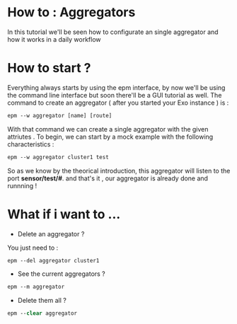 # How to : Aggregators

In this tutorial we'll be seen how to configurate an single aggregator and how it works
in a daily workflow 

# How to start ? 

Everything always starts by using the epm interface, by now we'll be using the command line
interface but soon there'll be a GUI tutorial as well. 
The command to create an aggregator ( after you started your Exo instance ) is :

```ps
epm --w aggregator [name] [route]
```

With that command we can create a single aggregator with the given attriutes .
To begin, we can start by a mock example with the following characteristics :

```ps
epm --w aggregator cluster1 test
```

So as we know by the theorical introduction, this aggregator will listen to the port **sensor/test/#**.
and that's it , our aggregator is already done and runnning ! 

# What if i want to ...

* Delete an aggregator ? 

You just need to :

```ps
epm --del aggregator cluster1 
```

* See the current aggregators ? 

```ps
epm --m aggregator 
```

* Delete them all ? 

```ps
epm --clear aggregator 
```

